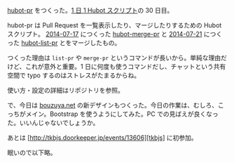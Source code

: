 [hubot-pr][gh:bouzuya/hubot-pr] をつくった。[1 日 1 Hubot スクリプト][hubot-script-per-day]の 30 日目。

hubot-pr は Pull Request を一覧表示したり、マージしたりするための Hubot スクリプト。 [2014-07-17][] につくった [hubot-merge-pr][gh:bouzuya/hubot-merge-pr] と [2014-07-21][] につくった [hubot-list-pr][gh:bouzuya/hubot-list-pr] とをマージしたもの。

つくった理由は `list-pr` や `merge-pr` というコマンドが長いから。単純な理由だけど、これが意外と重要。1 日に何度も使うコマンドだし、チャットという共有空間で typo するのはストレスがたまるからね。

使い方・設定の詳細はリポジトリを参照。

で、今日は [bouzuya.net][] の新デザインもつくった。今日の作業は、むしろ、こっちがメイン。Bootstrap を使うようにしてみた。PC での見ばえが良くなった。いいんじゃないでしょうか。

あとは [http://tkbjs.doorkeeper.jp/events/13606][tkbjs] に初参加。

眠いので以下略。

[bouzuya.net]: http://bouzuya.net
[gh:bouzuya/hubot-pr]: https://github.com/bouzuya/hubot-pr
[gh:bouzuya/hubot-list-pr]: https://github.com/bouzuya/hubot-list-pr
[gh:bouzuya/hubot-merge-pr]: https://github.com/bouzuya/hubot-merge-pr
[hubot-script-per-day]: https://blog.bouzuya.net/posts?tags=hubot-script-per-day
[2014-07-17]: https://blog.bouzuya.net/2014/07/17/
[2014-07-21]: https://blog.bouzuya.net/2014/07/21/
[tkbjs]: http://tkbjs.doorkeeper.jp/events/13606
